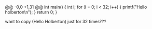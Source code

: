 @@ -0,0 +1,31 @@
int main()
{
  int i;
  for (i = 0; i < 32; i++)
  {
    printf("Hello holberton\n");
  }
  return 0;
}


 want to copy (Hello Holberton) just for 32 times???
